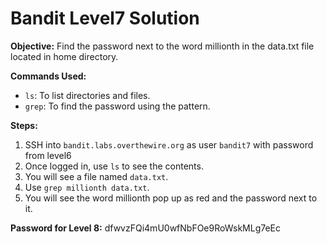 # Bandit Level7 Solution

**Objective:** Find the password next to the word millionth in the data.txt file located in home directory.

**Commands Used:**
* `ls`: To list directories and files.
* `grep`: To find the password using the pattern.

**Steps:**
1.  SSH into `bandit.labs.overthewire.org` as user `bandit7` with password from level6
2.  Once logged in, use `ls` to see the contents.
3.  You will see a file named `data.txt`.
4.  Use `grep millionth data.txt`.
5.  You will see the word millionth pop up as red and the password next to it.

**Password for Level 8:** dfwvzFQi4mU0wfNbFOe9RoWskMLg7eEc

